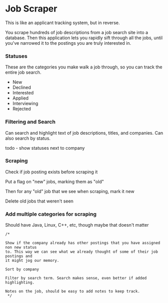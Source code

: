 # Job Scraper

This is like an applicant tracking system, but in reverse.

You scrape hundreds of job descriptions from a job search site into a database.
Then this application lets you rapidly sift through all the jobs, until you've 
narrowed it to the postings you are truly interested in.

### Statuses

These are the categories you make walk a job through, so you can track the entire 
job search.

- New
- Declined
- Interested
- Applied
- Interviewing
- Rejected

### Filtering and Search

Can search and highlight text of job descriptions, titles, and companies. Can also
search by status. 

todo - show statuses next to company

### Scraping

Check if job posting exists before scraping it

Put a flag on "new" jobs, marking them as "old"

Then for any "old" job that we see when scraping, mark it new

Delete old jobs that weren't seen

### Add multiple categories for scraping

Should have Java, Linux, C++, etc, though maybe that doesn't matter

	/*

	Show if the company already has other postings that you have assigned non new status
	to. This way we can see what we already thought of some of their job postings and
	it might jog our memory.

	Sort by company

	Filter by search term. Search makes sense, even better if added highlighting.

	Notes on the job, should be easy to add notes to keep track.
	 */
